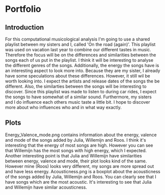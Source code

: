# Portfolio
## Introduction
For this computational musicological analysis I'm going to use a shared playlist between my sisters and I, called 'On the road (again)'. This playlist was used on vacation last year to combine our different tastes in music. Therefore the focus will be on the differences and similarities between the songs each of us put in the playlist. I think it will be interesting to analyse the different genres of the songs. Additionally, the energy the songs have is an interesting aspect to look more into. Because they are my sister, I already have some speculations about these differences. However, it still wil be worth looking into. I expect the artists and release dates of the songs the be different. Also, the similarties between the songs will be interesting to discover. Since this playlist was made to listen to during car rides, I expect the songs to have somewhat of a similar sound. Furthermore, my sisters and I do influence each others music taste a little bit. I hope to discover more about who influences who and in what way exactly.

## Plots
Energy_Valence_mode.png contains information about the energy, valence and mode of the songs added by Julia, Willemijn and Roos. I think it's interesting that the energy of most songs are high. However you can see that Willemijn has the most songs with high energy, which I expected. Another interesting point is that Julia and Willemijn have similarities between energy, valence and mode, their plot looks kind of the same. However mine (Roos) looks very different, my songs are more spread out and have less energy. Acousticness.png is a boxplot about the acousticness of the songs added by Julia, Willemijn and Roos. You can clearly see that I have songs which are the most acoustic. It's interesting to see that Julia and Willemijn have similar acousticness.
